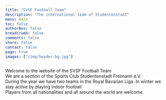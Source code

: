 ```yaml
---
title: "SVSF Football Team"
description: "The international team of Studentenstadt"
menu: main
toc: false  
authorBox: false
breadcrumb: false
comments: false
share: false
contact: false
page: true
images: ["/img/header-bg.jpg"]
---
```


Welcome to the website of the SVSF Football Team</br>
We are a section of the Sports Club Studentenstadt Freimann e.V. </br>
During the year we have two teams in the Royal Bavarian Liga. In winter we stay active by playing indoor football</br>
Players from all nationalities and all around the world are welcome. 

